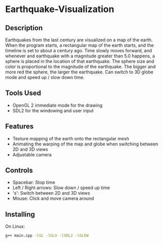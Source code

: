 # Earthquake-Visualization

## Description
Earthquakes from the last century are visualized on a map of the earth. When the program starts, a rectangular map of the earth starts, and the timeline is set to about a century ago. Time slowly moves forward, and whenever and earthquake with a magnitude greater than 5.0 happens, a sphere is placed in the location of that earthquake. The sphere size and color is proportional to the magnitude of the earthquake. The bigger and more red the sphere, the larger the earthquake. Can switch to 3D globe mode and speed up / slow down time.

## Tools Used
- OpenGL 2 immediate mode for the drawing
- SDL2 for the windowing and user input

## Features
- Texture mapping of the earth onto the rectangular mesh
- Animating the warping of the map and globe when switching between 2D and 3D views
- Adjustable camera

## Controls
- Spacebar: Stop time
- Left / Right arrows: Slow down / speed up time
- 's': Switch between 2D and 3D views
- Mouse: Click and move camera around

## Installing
On Linux:
```sh
g++ main.cpp -lGL -lGLU -lSDL2 -lGLEW
```
